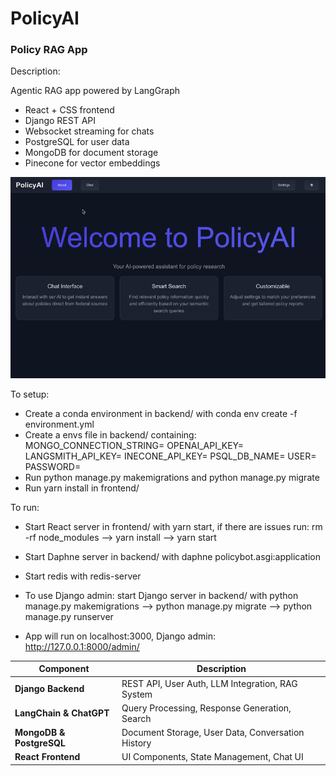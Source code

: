# PolicyAI
### Policy RAG App 

Description:

Agentic RAG app powered by LangGraph

- React + CSS frontend
- Django REST API
- Websocket streaming for chats
- PostgreSQL for user data
- MongoDB for document storage
- Pinecone for vector embeddings

![Demo](demos/demo_gif.gif)

To setup:
- Create a conda environment in backend/ with conda env create -f environment.yml
- Create a envs file in backend/ containing:
    MONGO_CONNECTION_STRING=
    OPENAI_API_KEY=
    LANGSMITH_API_KEY=
    INECONE_API_KEY=
    PSQL_DB_NAME= 
    USER=
    PASSWORD=
- Run python manage.py makemigrations and python manage.py migrate
- Run yarn install in frontend/

To run:
- Start React server in  frontend/ with yarn start, if there are issues run: rm -rf node_modules --> yarn install --> yarn start
- Start Daphne server in backend/ with daphne policybot.asgi:application
- Start redis with redis-server

- To use Django admin: start Django server in backend/ with python manage.py makemigrations --> python manage.py migrate --> python manage.py runserver
- App will run on localhost:3000, Django admin: http://127.0.0.1:8000/admin/




| Component                | Description                                    |
|--------------------------|------------------------------------------------|
| **Django Backend**       | REST API, User Auth, LLM Integration, RAG System|
| **LangChain & ChatGPT**  | Query Processing, Response Generation, Search          |
| **MongoDB & PostgreSQL** | Document Storage, User Data, Conversation History|
| **React Frontend**       | UI Components, State Management, Chat UI       |



